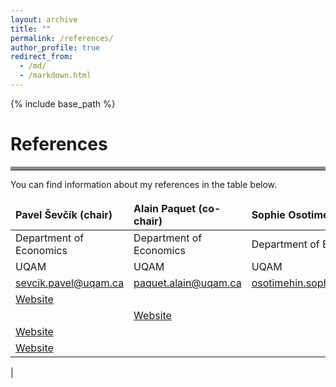 ```yaml
--- 
layout: archive
title: ""
permalink: /references/
author_profile: true
redirect_from: 
  - /md/
  - /markdown.html
---
```

{% include base_path %}
# References
<hr style="border-top: 5px solid #8c8b8b; width:100%;">
You can find information about my references in the table below.

<style>
td, th {
   border: none!important;
}
</style>

| Pavel Ševčík (chair)  | Alain Paquet (co-chair)  | Sophie Osotimehin  | Julien Martin  |
|:--------|:-------|:--------|:--------|
| Department of Economics    | Department of Economics    | Department of Economics   |  Department of Economics   |
| UQAM   | UQAM   | UQAM   | UQAM   |
|  [sevcik.pavel@uqam.ca](sevcik.pavel@uqam.ca)   | [paquet.alain@uqam.ca](paquet.alain@uqam.ca)   | [osotimehin.sophie@uqam.ca](osotimehin.sophie@uqam.ca)   | [martin.julien@uqam.ca](martin.julien@uqam.ca)   |
| <a href="http://www.sevcik.uqam.ca/" target="_blank">Website</a>
    | <a href="https://www.researchgate.net/profile/Alain-Paquet-3" target="_blank">Website</a>
   |  <a href="https://sites.google.com/site/sosotimehin/" target="_blank">Website</a>
   |  <a href="https://www.julienmartin.eu/" target="_blank">Website</a>
  |


